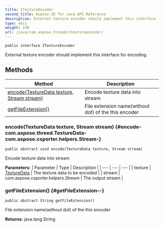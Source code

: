 ```yaml
---
title: ITextureEncoder
second_title: Aspose.3D for Java API Reference
description: External texture encoder should implement this interface for encoding.
type: docs
weight: 238
url: /java/com.aspose.threed/itextureencoder/
---
```

```
public interface ITextureEncoder
```

External texture encoder should implement this interface for encoding.
## Methods

| Method | Description |
| --- | --- |
| [encode(TextureData texture, Stream stream)](#encode-com.aspose.threed.TextureData-com.aspose.csporter.helpers.Stream-) | Encode texture data into stream |
| [getFileExtension()](#getFileExtension--) | File extension name(without dot) of the this encoder |
### encode(TextureData texture, Stream stream) {#encode-com.aspose.threed.TextureData-com.aspose.csporter.helpers.Stream-}
```
public abstract void encode(TextureData texture, Stream stream)
```


Encode texture data into stream

**Parameters:**
| Parameter | Type | Description |
| --- | --- | --- |
| texture | [TextureData](../../com.aspose.threed/texturedata) | The texture data to be encoded |
| stream | com.aspose.csporter.helpers.Stream | The output stream |

### getFileExtension() {#getFileExtension--}
```
public abstract String getFileExtension()
```


File extension name(without dot) of the this encoder

**Returns:**
java.lang.String
